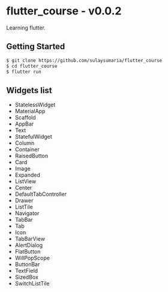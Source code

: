 # flutter_course - v0.0.2

Learning flutter.

## Getting Started

```bash
$ git clone https://github.com/sulaysumaria/flutter_course
$ cd flutter_course
$ flutter run
```

## Widgets list

- StatelessWidget
- MaterialApp
- Scaffold
- AppBar
- Text
- StatefulWidget
- Column
- Container
- RaisedButton
- Card
- Image
- Expanded
- ListView
- Center
- DefaultTabController
- Drawer
- ListTile
- Navigator
- TabBar
- Tab
- Icon
- TabBarView
- AlertDialog
- FlatButton
- WillPopScope
- ButtonBar
- TextField
- SizedBox
- SwitchListTile
